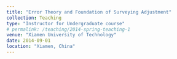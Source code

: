 ```yaml
---
title: "Error Theory and Foundation of Surveying Adjustment"
collection: Teaching
type: "Instructor for Undergraduate course"
# permalink: /teaching/2014-spring-teaching-1
venue: "Xiamen University of Technology"
date: 2014-09-01
location: "Xiamen, China"
---
```


